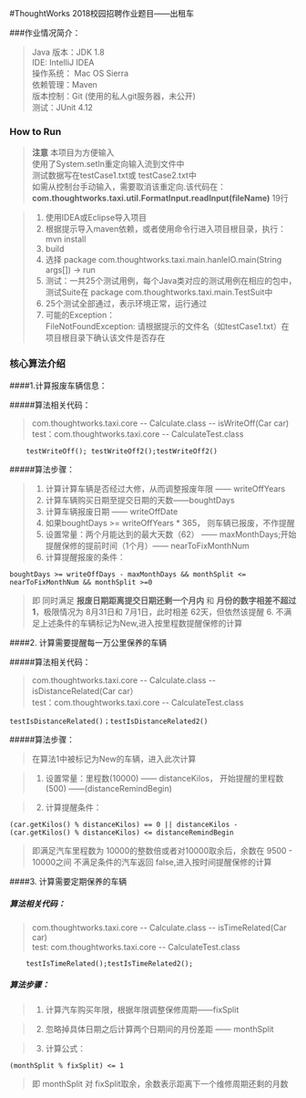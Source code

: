 #ThoughtWorks 2018校园招聘作业题目——出租车


###作业情况简介：

> Java 版本：JDK 1.8  
> IDE: IntelliJ IDEA  
> 操作系统： Mac OS Sierra  
> 依赖管理：Maven  
> 版本控制：Git (使用的私人git服务器，未公开)   
> 测试：JUnit 4.12 

### How to Run

> **注意** 
> 本项目为方便输入  
> 使用了System.setIn重定向输入流到文件中  
> 测试数据写在testCase1.txt或 testCase2.txt中  
> 如需从控制台手动输入，需要取消该重定向.该代码在：  
> **com.thoughtworks.taxi.util.FormatInput.readInput(fileName)** 19行

> 1. 使用IDEA或Eclipse导入项目
> 2. 根据提示导入maven依赖，或者使用命令行进入项目根目录，执行： mvn install
> 3. build
> 4. 选择 package com.thoughtworks.taxi.main.hanleIO.main(String args[]) -> run 
> 5. 测试：一共25个测试用例，每个Java类对应的测试用例在相应的包中，测试Suite在 package com.thoughtworks.taxi.main.TestSuit中
> 6. 25个测试全部通过，表示环境正常，运行通过
> 7. 可能的Exception：  
>   FileNotFoundException: 请根据提示的文件名（如testCase1.txt）在项目根目录下确认该文件是否存在

### 核心算法介绍

####1.计算报废车辆信息：

#####算法相关代码：

> com.thoughtworks.taxi.core -- Calculate.class -- isWriteOff(Car car)  
> test：com.thoughtworks.taxi.core -- CalculateTest.class  
		
		testWriteOff(); testWriteOff2();testWriteOff2()

#####算法步骤：
  
> 1. 计算计算车辆是否经过大修，从而调整报废年限 —— writeOffYears
> 2. 计算车辆购买日期至提交日期的天数——boughtDays
> 3. 计算车辆报废日期 —— writeOffDate
> 3. 如果boughtDays >= writeOffYears * 365， 则车辆已报废，不作提醒
> 4. 设置常量：两个月能达到的最大天数（62） —— maxMonthDays;开始提醒保修的提前时间（1个月）—— nearToFixMonthNum  
> 5. 计算提醒报废的条件：
    
    boughtDays >= writeOffDays - maxMonthDays && monthSplit <= nearToFixMonthNum && monthSplit >=0
    
>    即 同时满足 **报废日期距离提交日期还剩一个月内** 和 **月份的数字相差不超过 1**，极限情况为 8月31日和 7月1日，此时相差 62天，但依然该提醒
> 6. 不满足上述条件的车辆标记为New,进入按里程数提醒保修的计算

####2. 计算需要提醒每一万公里保养的车辆

#####算法相关代码：

> com.thoughtworks.taxi.core -- Calculate.class -- isDistanceRelated(Car car）   
> test：com.thoughtworks.taxi.core -- CalculateTest.class
 
    testIsDistanceRelated()；testIsDistanceRelated2()  
    
#####算法步骤：

> 在算法1中被标记为New的车辆，进入此次计算
  
> 1. 设置常量：里程数(10000) —— distanceKilos， 开始提醒的里程数(500) ——(distanceRemindBegin)

> 2. 计算提醒条件：

	(car.getKilos() % distanceKilos) == 0 || distanceKilos - (car.getKilos() % distanceKilos) <= distanceRemindBegin
	
> 即满足汽车里程数为 10000的整数倍或者对10000取余后，余数在 9500 - 10000之间
> 不满足条件的汽车返回 false,进入按时间提醒保修的计算

####3. 计算需要定期保养的车辆

##### 算法相关代码：

> com.thoughtworks.taxi.core -- Calculate.class -- isTimeRelated(Car car)  
> test: com.thoughtworks.taxi.core -- CalculateTest.class

		testIsTimeRelated();testIsTimeRelated2();

##### 算法步骤：

> 1. 计算汽车购买年限，根据年限调整保修周期——fixSplit

> 2. 忽略掉具体日期之后计算两个日期间的月份差距 —— monthSplit

> 3. 计算公式：

	(monthSplit % fixSplit) <= 1
   
> 即 monthSplit 对 fixSplit取余，余数表示距离下一个维修周期还剩的月数


